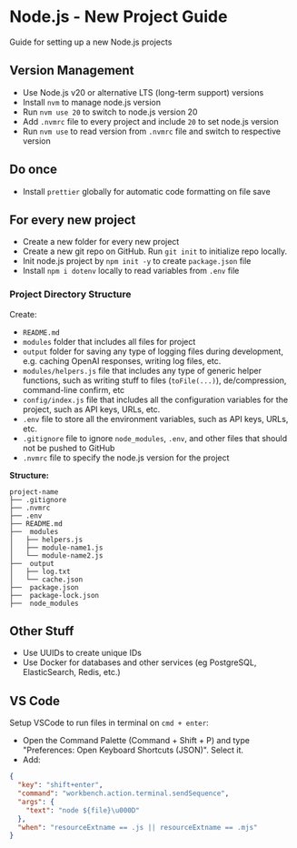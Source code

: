 # Node.js - New Project Guide

Guide for setting up a new Node.js projects

## Version Management

- Use Node.js v20 or alternative LTS (long-term support) versions
- Install `nvm` to manage node.js version
- Run `nvm use 20` to switch to node.js version 20
- Add `.nvmrc` file to every project and include `20` to set node.js version
- Run `nvm use` to read version from `.nvmrc` file and switch to respective version

## Do once

- Install `prettier` globally for automatic code formatting on file save

## For every new project

- Create a new folder for every new project
- Create a new git repo on GitHub. Run `git init` to initialize repo locally.
- Init node.js project by `npm init -y` to create `package.json` file
- Install `npm i dotenv` locally to read variables from `.env` file

### Project Directory Structure

Create:

- `README.md`
- `modules` folder that includes all files for project
- `output` folder for saving any type of logging files during development, e.g. caching OpenAI responses, writing log files, etc.
- `modules/helpers.js` file that includes any type of generic helper functions, such as writing stuff to files (`toFile(...)`), de/compression, command-line confirm, etc
- `config/index.js` file that includes all the configuration variables for the project, such as API keys, URLs, etc.
- `.env` file to store all the environment variables, such as API keys, URLs, etc.
- `.gitignore` file to ignore `node_modules`, `.env`, and other files that should not be pushed to GitHub
- `.nvmrc` file to specify the node.js version for the project

**Structure:**

```
project-name
├── .gitignore
├── .nvmrc
├── .env
├── README.md
├──  modules
│   ├── helpers.js
│   ├── module-name1.js
│   └── module-name2.js
├──  output
│   ├── log.txt
│   └── cache.json
├──  package.json
├──  package-lock.json
├──  node_modules
```

## Other Stuff

- Use UUIDs to create unique IDs
- Use Docker for databases and other services (eg PostgreSQL, ElasticSearch, Redis, etc.)

## VS Code

Setup VSCode to run files in terminal on `cmd + enter`:

- Open the Command Palette (Command + Shift + P) and type "Preferences: Open Keyboard Shortcuts (JSON)". Select it.
- Add:

```json
{
  "key": "shift+enter",
  "command": "workbench.action.terminal.sendSequence",
  "args": {
    "text": "node ${file}\u000D"
  },
  "when": "resourceExtname == .js || resourceExtname == .mjs"
}
```
